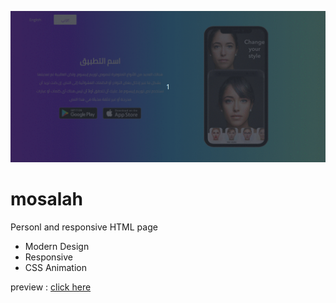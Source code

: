 ![preview](preview.gif)
# mosalah

Personl and responsive HTML page 

- Modern Design 
- Responsive
- CSS Animation 

preview : [click here](https://mojaffer.000webhostapp.com/mosalah/index.html#! "Demo")

